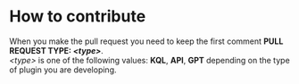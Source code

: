 # How to contribute

When you make the pull request you need to keep the first comment **PULL REQUEST TYPE: _\<type\>_**. <br>
_\<type\>_ is one of the following values: **KQL**, **API**, **GPT** depending on the type of plugin you are developing.

